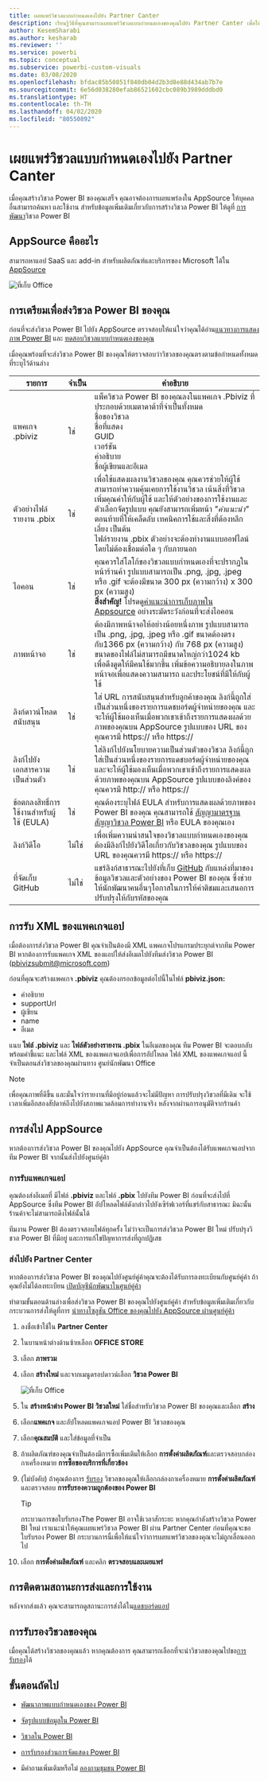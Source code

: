 ```yaml
---
title: เผยแพร่วิชวลแบบกำหนดเองไปยัง Partner Canter
description: เรียนรู้วิธีที่คุณสามารถเผยแพร่วิชวลแบบกำหนดเองของคุณไปยัง Partner Canter เพื่อให้บุคคลอื่นสามารถค้นหาและใช้งาน
author: KesemSharabi
ms.author: kesharab
ms.reviewer: ''
ms.service: powerbi
ms.topic: conceptual
ms.subservice: powerbi-custom-visuals
ms.date: 03/08/2020
ms.openlocfilehash: bfdac85b50851f840db04d2b3d8e88d434ab7b7e
ms.sourcegitcommit: 6e56d038280efab86521602cbc089b3989dddbd0
ms.translationtype: HT
ms.contentlocale: th-TH
ms.lasthandoff: 04/02/2020
ms.locfileid: "80550892"
---
```

# <a name="publish-power-bi-visuals-to-partner-center"></a>เผยแพร่วิชวลแบบกำหนดเองไปยัง Partner Canter

เมื่อคุณสร้างวิชวล Power BI ของคุณเสร็จ คุณอาจต้องการเผยแพร่ลงใน AppSource ให้บุคคลอื่นสามารถค้นหา และใช้งาน สำหรับข้อมูลเพิ่มเติมเกี่ยวกับการสร้างวิชวล Power BI ให้ดูที่ [การพัฒนา](custom-visual-develop-tutorial.md)วิชวล Power BI

## <a name="what-is-appsource"></a>AppSource คืออะไร

สามารถหาแอป SaaS และ add-in สำหรับผลิตภัณฑ์และบริการของ Microsoft ได้ใน [AppSource](https://appsource.microsoft.com/marketplace/apps?product=power-bi-visuals)

![ที่เก็บ Office](media/office-store/appsource-01.png)

## <a name="preparing-to-submit-your-power-bi-visual"></a>การเตรียมเพื่อส่งวิชวล Power BI ของคุณ

ก่อนที่จะส่งวิชวล Power BI ไปยัง AppSource ตรวจสอบให้แน่ใจว่าคุณได้อ่าน[แนวทางการแสดงภาพ Power BI](guidelines-powerbi-visuals.md) และ [ทดสอบวิชวลแบบกำหนดเองของคุณ](https://github.com/Microsoft/PowerBI-visuals/blob/master/Tutorial/SubmissionTesting.md)

เมื่อคุณพร้อมที่จะส่งวิชวล Power BI ของคุณให้ตรวจสอบว่าวิชวลของคุณตรงตามข้อกำหนดทั้งหมดที่ระบุไว้ด้านล่าง

| รายการ | จำเป็น | คำอธิบาย |
| --- | --- | --- |
| แพคเกจ .pbiviz |ใช่ |แพ็ควิชวล Power BI ของคุณลงในแพคเกจ .Pbiviz ที่ประกอบด้วยเมตาดาต้าที่จำเป็นทั้งหมด<br>ชื่อของวิชวล<br>ชื่อที่แสดง<br>GUID<br>เวอร์ชัน<br>คำอธิบาย<br>ชื่อผู้เขียนและอีเมล |
| ตัวอย่างไฟล์รายงาน .pbix |ใช่ |เพื่อใช้แสดงผลงานวิชวลของคุณ คุณควรช่วยให้ผู้ใช้สามารถทำความคุ้นเคยการใช้งานวิชวล เน้นสิ่งที่วิชวลเพิ่มคุณค่าให้กับผู้ใช้ และให้ตัวอย่างของการใช้งานและ ตัวเลือกจัดรูปแบบ คุณยังสามารถเพิ่มหน้า *"คำแนะนำ"* ตอนท้ายที่ให้เคล็ดลับ เทคนิคการใช้และสิ่งที่ต้องหลีกเลี่ยง เป็นต้น<br>ไฟล์รายงาน .pbix ตัวอย่างจะต้องทำงานแบบออฟไลน์ โดยไม่ต้องเชื่อมต่อใด ๆ กับภายนอก |
| ไอคอน |ใช่ |คุณควรใส่โลโก้ของวิชวลแบบกำหนดเองที่จะปรากฏในหน้าร้านค้า รูปแบบสามารถเป็น .png, .jpg, .jpeg หรือ .gif จะต้องมีขนาด 300 px (ความกว้าง) x 300 px (ความสูง)<BR>**สิ่งสำคัญ!** โปรดดู[คำแนะนำการเก็บภาพใน Appsource](https://docs.microsoft.com/office/dev/store/craft-effective-appsource-store-images) อย่างระมัดระวังก่อนที่จะส่งไอคอน |
| ภาพหน้าจอ |ใช่ |ต้องมีภาพหน้าจอให้อย่างน้อยหนึ่งภาพ รูปแบบสามารถเป็น .png, .jpg, .jpeg หรือ .gif ขนาดต้องตรงกับ1366 px (ความกว้าง) กับ 768 px (ความสูง) ขนาดของไฟล์ไม่สามารถมีขนาดใหญ่กว่า1024 kb<br>เพื่อดึงดูดให้มีคนใช้มากขึ้น เพิ่มข้อความอธิบายลงในภาพหน้าจอเพื่อแสดงความสามารถ และประโยชน์ที่มีให้กับผู้ใช้ |
| ลิงก์ดาวน์โหลดสนับสนุน |ใช่ |ใส่ URL การสนับสนุนสำหรับลูกค้าของคุณ ลิงก์นี้ถูกใส่เป็นส่วนหนึ่งของรายการแดชบอร์ดผู้จำหน่ายของคุณ และจะให้ผู้ใช้มองเห็นเมื่อพวกเขาเข้าถึงรายการแสดงผลด้วยภาพของคุณบน AppSource รูปแบบของ URL ของคุณควรมี https:// หรือ https:// |
| ลิงก์ไปยังเอกสารความเป็นส่วนตัว |ใช่ |ใส่ลิงก์ไปยังนโยบายความเป็นส่วนตัวของวิชวล ลิงก์นี้ถูกใส่เป็นส่วนหนึ่งของรายการแดชบอร์ดผู้จำหน่ายของคุณ และจะให้ผู้ใช้มองเห็นเมื่อพวกเขาเข้าถึงรายการแสดงผลด้วยภาพของคุณบน AppSource รูปแบบของลิงค์ของคุณควรมี http:// หรือ https:// |
| ข้อตกลงสิทธิ์การใช้งานสำหรับผู้ใช้ (EULA) |ใช่ |คุณต้องระบุไฟล์ EULA สำหรับการแสดงผลด้วยภาพของ Power BI ของคุณ คุณสามารถใช้ [สัญญามาตรฐาน](https://go.microsoft.com/fwlink/?linkid=2041178) [สัญญาวิชวล Power BI](https://visuals.azureedge.net/app-store/Power%20BI%20-%20Default%20Custom%20Visual%20EULA.pdf) หรือ EULA ของคุณเอง |
| ลิงก์วิดีโอ |ไม่ใช่ |เพื่อเพิ่มความน่าสนใจของวิชวลแบบกำหนดเองของคุณ ต้องมีลิงก์ไปยังวิดีโอเกี่ยวกับวิชวลของคุณ รูปแบบของ URL ของคุณควรมี https:// หรือ https:// |
| ที่จัดเก็บ GitHub |ไม่ใช่ |แชร์ลิงก์สาธารณะไปยังที่เก็บ [GitHub](https://www.github.com) กับแหล่งที่มาของข้อมูลวิชวลและตัวอย่างของ Power BI ของคุณ ซึ่งช่วยให้นักพัฒนาคนอื่นๆโอกาสในการให้คำติชมและเสนอการปรับปรุงให้กับรหัสของคุณ |

## <a name="getting-an-app-package-xml"></a>การรับ XML ของแพคเกจแอป

เมื่อต้องการส่งวิชวล Power BI คุณจำเป็นต้องมี XML แพคเกจโปรแกรมประยุกต์จากทีม Power BI หากต้องการรับแพคเกจ XML ของแอปให้ส่งอีเมลไปยังทีมส่งวิชวล Power BI ([pbivizsubmit@microsoft.com](mailto:pbivizsubmit@microsoft.com))

ก่อนที่คุณจะสร้างแพคเกจ **.pbiviz** คุณต้องกรอกข้อมูลต่อไปนี้ในไฟล์ **pbiviz.json:**
* คำอธิบาย
* supportUrl
* ผู้เขียน
* name
* อีเมล

แนบ **ไฟล์ .pbiviz** และ **ไฟล์ตัวอย่างรายงาน .pbix** ในอีเมลของคุณ ทีม Power BI จะตอบกลับพร้อมคำชี้แนะ และไฟล์ XML ของแพคเกจแอปเพื่อการอัปโหลด ไฟล์ XML ของแพคเกจแอป นี้จำเป็นตอนส่งวิชวลของคุณผ่านทาง ศูนย์นักพัฒนา Office

> [!NOTE]
> เพื่อคุณภาพที่ดีขึ้น และมั่นใจว่ารายงานที่มีอยู่ก่อนแล้วจะไม่มีปัญหา การปรับปรุงวิชวลที่มีเดิม จะใช้เวลาเพิ่มอีกสองสัปดาห์ถึงไปยังสภาพแวดล้อมการทำงานจริง หลังจากผ่านการอนุมัติจากร้านค้า

## <a name="submitting-to-appsource"></a>การส่งไป AppSource

หากต้องการส่งวิชวล Power BI ของคุณไปยัง AppSource คุณจำเป็นต้องได้รับแพคเกจแอปจากทีม Power BI จากนั้นส่งไปยังศูนย์คู่ค้า 

### <a name="getting-the-app-package"></a>การรับแพคเกจแอป

คุณต้องส่งอีเมลที่ มีไฟล์ **.pbiviz** และไฟล์ **.pbix** ไปยังทีม Power BI ก่อนที่จะส่งไปที่ AppSource ซึ่งทีม Power BI อัปโหลดไฟล์ดังกล่าวไปยังเซิร์ฟเวอร์ที่แชร์กับสาธารณะ มิฉะนั้นร้านค้าจะไม่สามารถดึงไฟล์นั้นได้ 

ทีมงาน Power BI ต้องตรวจสอบไฟล์ทุกครั้ง ไม่ว่าจะเป็นการส่งวิชวล Power BI ใหม่ ปรับปรุงวิชวล Power BI ที่มีอยู่ และการแก้ไขปัญหาการส่งที่ถูกปฏิเสธ

### <a name="submitting-to-partner-center"></a>ส่งไปยัง Partner Center

หากต้องการส่งวิชวล Power BI ของคุณไปยังศูนย์คู่ค้าคุณจะต้องได้รับการลงทะเบียนกับศูนย์คู่ค้า ถ้าคุณยังไม่ได้ลงทะเบียน [เปิดบัญชีนักพัฒนาในศูนย์คู่ค้า](https://docs.microsoft.com/office/dev/store/open-a-developer-account)

ทำตามขั้นตอนด้านล่างเพื่อส่งวิชวล Power BI ของคุณไปยังศูนย์คู่ค้า สำหรับข้อมูลเพิ่มเติมเกี่ยวกับกระบวนการส่งให้ดูที่การ [นำทางโซลูชัน Office ของคุณไปยัง AppSource ผ่านศูนย์คู่ค้า](https://docs.microsoft.com/office/dev/store/use-partner-center-to-submit-to-appsource)

1. ลงชื่อเข้าใช้ใน **Partner Center**

2. ในบานหน้าต่างด้านซ้ายเลือก **OFFICE STORE**

3. เลือก **ภาพรวม**

4. เลือก **สร้างใหม่** และจากเมนูดรอปดาวน์เลือก **วิชวล Power BI**

    ![ที่เก็บ Office](media/office-store/power-bi-visual.png)

5. ใน **สร้างหน้าต่าง Power BI วิชวลใหม่** ใส่ชื่อสำหรับวิชวล Power BI ของคุณและเลือก **สร้าง**

6. เลือก**แพคเกจ** และอัปโหลดแพคเกจแอป Power BI วิชวลของคุณ

7. เลือก**คุณสมบัติ** และใส่ข้อมูลที่จำเป็น

8. ถ้าผลิตภัณฑ์ของคุณจำเป็นต้องมีการซื้อเพิ่มเติมให้เลือก  **การตั้งค่าผลิตภัณฑ์**และตรวจสอบกล่องกาเครื่องหมาย **การซื้อของบริการที่เกี่ยวข้อง**

9. (ไม่บังคับ) ถ้าคุณต้องการ [รับรอง](power-bi-custom-visuals-certified.md) วิชวลของคุณให้เลือกกล่องกาเครื่องหมาย **การตั้งค่าผลิตภัณฑ์** และตรวจสอบ **การรับรองความถูกต้องของ Power BI**
    >[!TIP]
    >กระบวนการขอใบรับรองThe Power BI อาจใช้เวลาสักระยะ หากคุณกำลังสร้างวิชวล Power BI ใหม่ เราแนะนำให้คุณเผยแพร่วิชวล Power BI ผ่าน Partner Center ก่อนที่คุณจะขอใบรับรอง Power BI กระบวนการนี้เพื่อให้แน่ใจว่าการเผยแพร่วิชวลของคุณจะไม่ถูกเลื่อนออกไป

10. เลือก **การตั้งค่าผลิตภัณฑ์** และคลิก **ตรวจสอบและเผยแพร่**

## <a name="tracking-submission-status-and-usage"></a>การติดตามสถานะการส่งและการใช้งาน

หลังจากส่งแล้ว คุณจะสามารถดูสถานะการส่งได้ใน[แดชบอร์ดแอป](https://sellerdashboard.microsoft.com/Application/Summary/)

## <a name="certify-your-visual"></a>การรับรองวิชวลของคุณ

เมื่อคุณได้สร้างวิชวลของคุณแล้ว หากคุณต้องการ คุณสามารถเลือกที่จะนำวิชวลของคุณไปขอ[การรับรอง](power-bi-custom-visuals-certified.md)ได้

## <a name="next-steps"></a>ขั้นตอนถัดไป

* [พัฒนาภาพแบบกำหนดเองของ Power BI](custom-visual-develop-tutorial.md)

* [จัดรูปแบบข้อมูลใน Power BI](../../visuals/power-bi-report-visualizations.md)  

* [วิชวลใน Power BI](power-bi-custom-visuals.md)  

* [การรับรองส่วนการจัดแสดง Power BI](power-bi-custom-visuals-certified.md)

* มีคำถามเพิ่มเติมหรือไม่ [ลองถามชุมชน Power BI](https://community.powerbi.com/)
